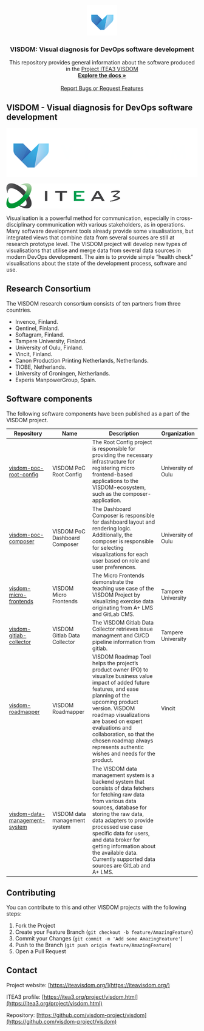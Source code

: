 <br />
<p align="center">
  <a href="https://github.com/visdom-project/visdom">
    <img src="./assets/images/readme-logo.png" alt="Logo" width="80" height="80">
  </a>

  <h3 align="center">VISDOM: Visual diagnosis for DevOps software development</h3>

  <p align="center">
    This repository provides general information about the software produced in the <a href="https://itea3.org/project/visdom.html">Project ITEA3 VISDOM</a>
    <br />
    <a href="https://github.com/visdom-project/visdom"><strong>Explore the docs »</strong></a>
    <br />
    <br />
    <a href="https://github.com/visdom-project/visdom/issues">Report Bugs or Request Features</a>
  </p>
</p>

## VISDOM - Visual diagnosis for DevOps software development

![VISDOM logo](./assets/images/readme-logo-wide.png)

![ITEA3 logo](./assets/images/readme-logo-itea3.png)

Visualisation is a powerful method for communication, especially in cross-disciplinary communication with various stakeholders, as in operations. Many software development tools already provide some visualisations, but integrated views that combine data from several sources are still at research prototype level. The VISDOM project will develop new types of visualisations that utilise and merge data from several data sources in modern DevOps development. The aim is to provide simple “health check” visualisations about the state of the development process, software and use.

## Research Consortium

The VISDOM research consortium consists of ten partners from three countries.

- Invenco, Finland.
- Qentinel, Finland.
- Softagram, Finland.
- Tampere University, Finland.
- University of Oulu, Finland.
- Vincit, Finland.
- Canon Production Printing Netherlands, Netherlands.
- TIOBE, Netherlands.
- University of Groningen, Netherlands.
- Experis ManpowerGroup, Spain.

## Software components

The following software components have been published as a part of the VISDOM project.

| Repository | Name | Description | Organization |
|---|---|---|---|
| [visdom-poc-root-config](https://github.com/visdom-project/VISDOM-PoC-Root-Config) | VISDOM PoC Root Config | The Root Config project is responsible for providing the necessary infrastructure for registering micro frontend-based applications to the VISDOM-ecosystem, such as the composer-application. | University of Oulu |
| [visdom-poc-composer](https://github.com/visdom-project/VISDOM-PoC-Composer) | VISDOM PoC Dashboard Composer | The Dashboard Composer is responsible for dashboard layout and rendering logic. Additionally, the composer is responsible for selecting visualizations for each user based on role and user preferences. | University of Oulu |
| [visdom-micro-frontends](https://github.com/vlunnikivi/VISDOM-micro-frontends) | VISDOM Micro Frontends | The Micro Frontends demonstrate the teaching use case of the VISDOM Project by visualizing exercise data originating from A+ LMS and GitLab CMS. | Tampere University |
| [visdom-gitlab-collector](https://github.com/systa/VISDOM-gitlab-collector) | VISDOM Gitlab Data Collector | The VISDOM Gitlab Data Collector retrieves issue managment and CI/CD pipeline information from gitlab. | Tampere University |
| [visdom-roadmapper](https://github.com/Vincit/VISDOM-Roadmapper) | VISDOM Roadmapper | VISDOM Roadmap Tool helps the project’s product owner (PO) to visualize business value impact of added future features, and ease planning of the upcoming product version. VISDOM roadmap visualizations are based on expert evaluations and collaboration, so that the chosen roadmap always represents authentic wishes and needs for the product. | Vincit |
| [visdom-data-management-system](https://github.com/visdom-project/VISDOM-data-management-system) | VISDOM data management system | The VISDOM data management system is a backend system that consists of data fetchers for fetching raw data from various data sources, database for storing the raw data, data adapters to provide processed use case specific data for users, and data broker for getting information about the available data. Currently supported data sources are GitLab and A+ LMS. |

## Contributing

You can contribute to this and other VISDOM projects with the following steps:

1. Fork the Project
2. Create your Feature Branch (`git checkout -b feature/AmazingFeature`)
3. Commit your Changes (`git commit -m 'Add some AmazingFeature'`)
4. Push to the Branch (`git push origin feature/AmazingFeature`)
5. Open a Pull Request

## Contact

Project website: [https://iteavisdom.org/](https://iteavisdom.org/)

ITEA3 profile: [https://itea3.org/project/visdom.html](https://itea3.org/project/visdom.html)

Repository: [https://github.com/visdom-project/visdom](https://github.com/visdom-project/visdom)
